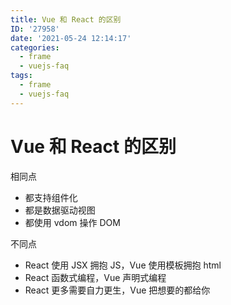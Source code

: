 ```yaml
---
title: Vue 和 React 的区别
ID: '27958'
date: '2021-05-24 12:14:17'
categories:
  - frame
  - vuejs-faq
tags:
  - frame
  - vuejs-faq
---
```


# Vue 和 React 的区别

相同点

- 都支持组件化
- 都是数据驱动视图
- 都使用 vdom 操作 DOM

不同点

- React 使用 JSX 拥抱 JS，Vue 使用模板拥抱 html
- React 函数式编程，Vue 声明式编程
- React 更多需要自力更生，Vue 把想要的都给你
 
 
 
 
 
 
 
 
 
 
 
 
 
 
 
 
 
 
 
 
 
 
 
